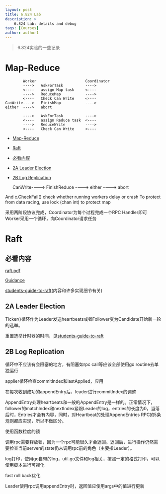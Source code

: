 ```yaml
---
layout: post
title: 6.824 Lab
description: >
    6.824 Lab: details and debug
tags: [Courses]
author: author1
---
```


> 6.824实验的一些记录

# <span id="head1">Map-Reduce</span>

            Worker 						Coordinator
            ----> 	AskForTask 			---->
            <---- 	assign Map task 	<----
            ----> 	ReduceMap	     	---->
            <----	Check Can Write		<----
    CanWrite----> 	FinishMap			---->
    either	----> 	abort

            ----> 	AskForTask		 	---->
            <---- 	assign Reduce task 	<----
            ----> 	ReduceWrite	     	---->
            <----	Check Can Write		<----

- [Map-Reduce](#head1)
- [Raft](#head2)
- [必看内容](#head3)
- [2A Leader Election](#head4)
- [2B Log Replication](#head5)

    CanWrite---->	FinishReduce		---->
    either	---->	abort

And c.CheckFail() check whether running workers delay or crash
To protect from data racing, use lock (chan int) to protect map

采用两阶段协议完成，Coordinator为每个过程完成一个RPC Handler即可
Worker采用一个循环，向Coordinator请求任务

# <span id="head2">Raft</span>

## <span id="head3">必看内容</span>

[raft.pdf](https://pdos.csail.mit.edu/6.824/papers/raft-extended.pdf)

[Guidance](https://pdos.csail.mit.edu/6.824/labs/guidance.html)

[students-guide-to-raft](https://thesquareplanet.com/blog/students-guide-to-raft/)(内容和许多实现细节有关)

## <span id="head4">2A Leader Election</span>

Ticker()循环作为Leader发送heartbeats或者Follower变为Candidate开始新一轮的选举。

重置选举计时器的时间，见[students-guide-to-raft](https://thesquareplanet.com/blog/students-guide-to-raft/)

## <span id="head5">2B Log Replication</span>

循环中不应该有会阻塞的地方，有阻塞如rpc call等应该全部使用go routine去单独运行

applier循环检查commitIndex和lastApplied，应用

在每次收到成功的appendEntry后，leader进行commitIndex的调整

AppendEntry处理heartbeats和一般的AppendEntry是一样的。正常情况下，follower的matchIndex和nextIndex紧跟Leader的log，entries的长度为0，当落后时，Entries才会有内容，同时，对Heartbeat的处理AppendEntries RPC的5条规则都应实现，所以不做区分。

使用函数粒度的锁

调用rpc需要释放锁，因为一个rpc可能很久才会返回。返回后，进行操作仍然需要检查当前server的state仍未调用rpc前的角色（主要指Leader）。

log打印，使用go自带的log，util.go文件和log相关，按照一定的格式打印，可以使用脚本进行可视化

fast roll back优化

Leader使用rpc调用appendEntry时，返回值应使用args中的值进行更新
